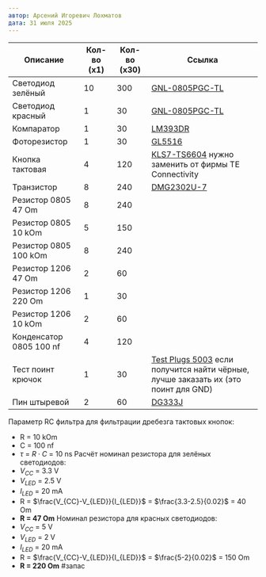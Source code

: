```yaml
---
автор: Арсений Игоревич Лохматов
дата: 31 июля 2025
---
```


| Описание                | Кол-во (x1) | Кол-во (x30) | Ссылка                                                                                                                                                                                                                                                                              |
| ----------------------- | ----------- | ------------ | ----------------------------------------------------------------------------------------------------------------------------------------------------------------------------------------------------------------------------------------------------------------------------------- |
| Светодиод зелёный       | 10          | 300          | [GNL-0805PGC-TL](https://www.chipdip.ru/product/gnl-0805pgc-tl)                                                                                                                                                                                                                     |
| Светодиод красный       | 1           | 30           | [GNL-0805PGC-TL](https://www.chipdip.ru/product/gnl-0805src)                                                                                                                                                                                                                        |
| Компаратор              | 1           | 30           | [LM393DR](https://www.chipdip.ru/product/lm393d-ti?utm_source=direct&utm_medium=cpc&utm_campaign=Y_dinamicheskaya&utm_content=text1_ya&utm_term=---autotargeting&position_type=premium&yclid=15985112502279340031)                                                                  |
| Фоторезистор            | 1           | 30           | [GL5516](https://www.chipdip.ru/product/gl5516)                                                                                                                                                                                                                                     |
| Кнопка тактовая         | 4           | 120          | [KLS7-TS6604](https://www.chipdip.ru/product/kls7-ts6604-7.0-180-b-it-1102sb?utm_source=direct&utm_medium=cpc&utm_campaign=Y_dinamicheskaya&utm_content=text1_ya&utm_term=---autotargeting&position_type=premium&yclid=3416740984969494527) нужно заменить от фирмы TE Connectivity |
| Транзистор              | 8           | 240          | [DMG2302U-7](https://www.chipdip.ru/product0/8017538181)                                                                                                                                                                                                                            |
| Резистор 0805 47 Om     | 8           | 240          |                                                                                                                                                                                                                                                                                     |
| Резистор 0805 10 kOm    | 5           | 150          |                                                                                                                                                                                                                                                                                     |
| Резистор 0805 100 kOm   | 8           | 240          |                                                                                                                                                                                                                                                                                     |
| Резистор 1206 47 Om     | 2           | 60           |                                                                                                                                                                                                                                                                                     |
| Резистор 1206 220 Om    | 1           | 30           |                                                                                                                                                                                                                                                                                     |
| Резистор 1206 10 kOm    | 2           | 60           |                                                                                                                                                                                                                                                                                     |
| Конденсатор 0805 100 nf | 4           | 120          |                                                                                                                                                                                                                                                                                     |
| Тест поинт крючок       | 1           | 30           | [Test Plugs 5003](https://www.chipdip.ru/product0/8008363707) если получится найти чёрные, лучше заказать их (это поинт для GND)                                                                                                                                                    |
| Пин штыревой            | 2           | 60           | [DG333J](https://www.chipdip.ru/product0/8031859908)                                                                                                                                                                                                                                |

Параметр RC фильтра для фильтрации дребезга тактовых кнопок: 
- R = 10 kOm
- C = 100 nf
- $\tau$ = $R\cdot C$ = 10 ns
Расчёт номинал резистора для зелёных светодиодов:
- $V_{CC}$ = 3.3 V
- $V_{LED}$ = 2.5 V
- $I_{LED}$ = 20 mA
- R = $\frac{V_{CC}-V_{LED}}{I_{LED}}$ = $\frac{3.3-2.5}{0.02}$ = 40 Om
- **R = 47 Om**
Номинал резистора для красных светодиодов:
- $V_{CC}$ = 5 V
- $V_{LED}$ = 2 V
- $I_{LED}$ = 20 mA
- R = $\frac{V_{CC}-V_{LED}}{I_{LED}}$ = $\frac{5-2}{0.02}$ = 150 Om
- **R = 220 Om** #запас
